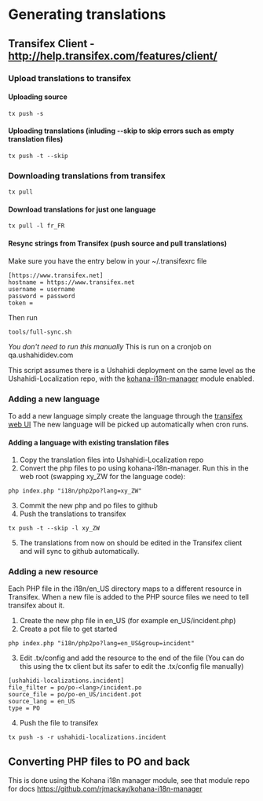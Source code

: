 Generating translations
=======================

Transifex Client - http://help.transifex.com/features/client/
-------------------------------------------------------------

### Upload translations to transifex

#### Uploading source

    tx push -s

#### Uploading translations (inluding --skip to skip errors such as empty translation files)

    tx push -t --skip

### Downloading translations from transifex

    tx pull

#### Download translations for just one language

    tx pull -l fr_FR

#### Resync strings from Transifex (push source and pull translations) ###
Make sure you have the entry below in your ~/.transifexrc file

    [https://www.transifex.net]
    hostname = https://www.transifex.net
    username = username
    password = password
    token =

Then run

    tools/full-sync.sh

*You don't need to run this manually* This is run on a cronjob on qa.ushahididev.com

This script assumes there is a Ushahidi deployment on the same level as the 
Ushahidi-Localization repo, with the
[kohana-i18n-manager](https://github.com/rjmackay/kohana-i18n-manager)
module enabled.

### Adding a new language

To add a new language simply create the language through the
[transifex web UI](transifex.net/projects/p/ushahidi-localizations/)
The new language will be picked up automatically when cron runs.

#### Adding a language with existing translation files

1. Copy the translation files into Ushahidi-Localization repo
2. Convert the php files to po using kohana-i18n-manager.
Run this in the web root (swapping xy_ZW for the language code):

  ```
  php index.php "i18n/php2po?lang=xy_ZW"
  ```

3. Commit the new php and po files to github    
4. Push the translations to transifex

  ```
  tx push -t --skip -l xy_ZW
  ```

5. The translations from now on should be edited in the Transifex client
and will sync to github automatically.

### Adding a new resource

Each PHP file in the i18n/en_US directory maps to a different resource in Transifex.
When a new file is added to the PHP source files we need to tell transifex about it.

1. Create the new php file in en_US (for example en_US/incident.php)
2. Create a pot file to get started

  ```
  php index.php "i18n/php2po?lang=en_US&group=incident"
  ```

3. Edit .tx/config and add the resource to the end of the file
(You can do this using the tx client but its safer to edit the .tx/config file manually)

  ```
  [ushahidi-localizations.incident]
  file_filter = po/po-<lang>/incident.po
  source_file = po/po-en_US/incident.pot
  source_lang = en_US
  type = PO
  ```
4. Push the file to transifex

  ```
  tx push -s -r ushahidi-localizations.incident
  ```

Converting PHP files to PO and back
-----------------------------------

This is done using the Kohana i18n manager module, see that module repo for docs
https://github.com/rjmackay/kohana-i18n-manager

